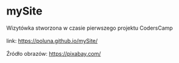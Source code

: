 # mySite 
Wizytówka stworzona w czasie pierwszego projektu CodersCamp<br><br>
link: https://poluna.github.io/mySite/ <br><br>
Źródło obrazów: https://pixabay.com/